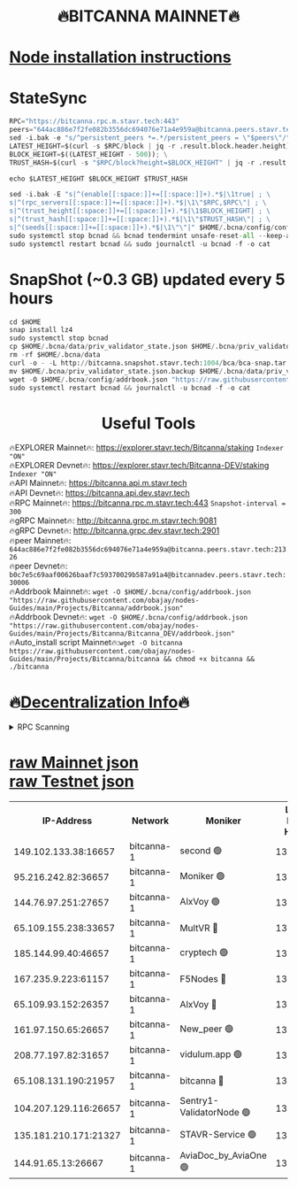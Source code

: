 <h1 align="center"> 🔥BITCANNA MAINNET🔥</h1>


[Node installation instructions](https://github.com/obajay/nodes-Guides/tree/main/Projects/Bitcanna)
=

# StateSync
```python
RPC="https://bitcanna.rpc.m.stavr.tech:443"
peers="644ac886e7f2fe082b3556dc694076e71a4e959a@bitcanna.peers.stavr.tech:21326"
sed -i.bak -e "s/^persistent_peers *=.*/persistent_peers = \"$peers\"/" $HOME/.bcna/config/config.toml
LATEST_HEIGHT=$(curl -s $RPC/block | jq -r .result.block.header.height); \
BLOCK_HEIGHT=$((LATEST_HEIGHT - 500)); \
TRUST_HASH=$(curl -s "$RPC/block?height=$BLOCK_HEIGHT" | jq -r .result.block_id.hash)

echo $LATEST_HEIGHT $BLOCK_HEIGHT $TRUST_HASH

sed -i.bak -E "s|^(enable[[:space:]]+=[[:space:]]+).*$|\1true| ; \
s|^(rpc_servers[[:space:]]+=[[:space:]]+).*$|\1\"$RPC,$RPC\"| ; \
s|^(trust_height[[:space:]]+=[[:space:]]+).*$|\1$BLOCK_HEIGHT| ; \
s|^(trust_hash[[:space:]]+=[[:space:]]+).*$|\1\"$TRUST_HASH\"| ; \
s|^(seeds[[:space:]]+=[[:space:]]+).*$|\1\"\"|" $HOME/.bcna/config/config.toml
sudo systemctl stop bcnad && bcnad tendermint unsafe-reset-all --keep-addr-book
sudo systemctl restart bcnad && sudo journalctl -u bcnad -f -o cat
```
# SnapShot (~0.3 GB) updated every 5 hours
```python
cd $HOME
snap install lz4
sudo systemctl stop bcnad
cp $HOME/.bcna/data/priv_validator_state.json $HOME/.bcna/priv_validator_state.json.backup
rm -rf $HOME/.bcna/data
curl -o - -L http://bitcanna.snapshot.stavr.tech:1004/bca/bca-snap.tar.lz4 | lz4 -c -d - | tar -x -C $HOME/.bcna --strip-components 2
mv $HOME/.bcna/priv_validator_state.json.backup $HOME/.bcna/data/priv_validator_state.json
wget -O $HOME/.bcna/config/addrbook.json "https://raw.githubusercontent.com/obajay/nodes-Guides/main/Projects/Bitcanna/addrbook.json"
sudo systemctl restart bcnad && journalctl -u bcnad -f -o cat
```

 <h1 align="center"> Useful Tools</h1>

🔥EXPLORER Mainnet🔥:    https://explorer.stavr.tech/Bitcanna/staking          `Indexer "ON"` \
🔥EXPLORER Devnet🔥:     https://explorer.stavr.tech/Bitcanna-DEV/staking     `Indexer "ON"` \
🔥API Mainnet🔥:         https://bitcanna.api.m.stavr.tech \
🔥API Devnet🔥:          https://bitcanna.api.dev.stavr.tech \
🔥RPC Mainnet🔥:         https://bitcanna.rpc.m.stavr.tech:443         `Snapshot-interval = 300` \
🔥gRPC Mainnet🔥:        http://bitcanna.grpc.m.stavr.tech:9081 \
🔥gRPC Devnet🔥:         http://bitcanna.grpc.dev.stavr.tech:2901 \
🔥peer Mainnet🔥:        `644ac886e7f2fe082b3556dc694076e71a4e959a@bitcanna.peers.stavr.tech:21326` \
🔥peer Devnet🔥:         `b0c7e5c69aaf00626baaf7c59370029b587a91a4@bitcannadev.peers.stavr.tech:30006` \
🔥Addrbook Mainnet🔥:    ```wget -O $HOME/.bcna/config/addrbook.json "https://raw.githubusercontent.com/obajay/nodes-Guides/main/Projects/Bitcanna/addrbook.json"``` \
🔥Addrbook Devnet🔥:    ```wget -O $HOME/.bcna/config/addrbook.json "https://raw.githubusercontent.com/obajay/nodes-Guides/main/Projects/Bitcanna/Bitcanna_DEV/addrbook.json"``` \
🔥Auto_install script Mainnet🔥:```wget -O bitcanna https://raw.githubusercontent.com/obajay/nodes-Guides/main/Projects/Bitcanna/bitcanna && chmod +x bitcanna && ./bitcanna```

🔥[Decentralization Info](https://github.com/obajay/StateSync-snapshots/tree/main/Projects/Bitcanna/Decentralization)🔥
=

<details>
<summary>RPC Scanning</summary>

<h2 align="center"> We scan nodes in real time every 4 hours. And we provide the final result of RPC endpoints.
We cannot influence the operation of these nodes in any way. </h2>


```python
If Voting Power is higher than 0 --> then the Node is a validator of the network and may be subject to attack and be a potential threat to the chain.
```
```python
We marked such validators with a red symbol
```

</details>

[raw Mainnet json](https://rpc-check.bcam.stavr.tech/bcam/rpc-bcam-result.json) \
[raw Testnet json](https://github.com/obajay/StateSync-snapshots/tree/main/Projects/Bitcanna/Rpc-Check-Testnet)
=



<table><tr><th>IP-Address</th><th>Network</th><th>Moniker</th><th>Latest Block Height</th><th>Earliest Block Height</th><th>Catching Up</th><th>Tx Index</th><th>Voting Power</th><th>Scan Time</th></tr><tr><td>149.102.133.38:16657</td><td>bitcanna-1</td><td>second 🟢</td><td>13204833</td><td>1</td><td>False</td><td>on</td><td>0</td><td>2024-03-27T23:21:27.742754840UTC</td></tr><tr><td>95.216.242.82:36657</td><td>bitcanna-1</td><td>Moniker 🟢</td><td>13204822</td><td>5776907</td><td>False</td><td>on</td><td>0</td><td>2024-03-27T23:20:25.373434633UTC</td></tr><tr><td>144.76.97.251:27657</td><td>bitcanna-1</td><td>AlxVoy 🟢</td><td>13204831</td><td>8805201</td><td>False</td><td>on</td><td>0</td><td>2024-03-27T23:21:17.184993424UTC</td></tr><tr><td>65.109.155.238:33657</td><td>bitcanna-1</td><td>MultVR 🔴</td><td>13204828</td><td>9933415</td><td>False</td><td>on</td><td>353040</td><td>2024-03-27T23:20:57.427680071UTC</td></tr><tr><td>185.144.99.40:46657</td><td>bitcanna-1</td><td>cryptech 🟢</td><td>13204821</td><td>11528001</td><td>False</td><td>on</td><td>0</td><td>2024-03-27T23:20:20.862765391UTC</td></tr><tr><td>167.235.9.223:61157</td><td>bitcanna-1</td><td>F5Nodes 🔴</td><td>13204828</td><td>12084001</td><td>False</td><td>on</td><td>573</td><td>2024-03-27T23:20:59.693348448UTC</td></tr><tr><td>65.109.93.152:26357</td><td>bitcanna-1</td><td>AlxVoy 🔴</td><td>13204833</td><td>12109301</td><td>False</td><td>on</td><td>1391954</td><td>2024-03-27T23:21:28.246561860UTC</td></tr><tr><td>161.97.150.65:26657</td><td>bitcanna-1</td><td>New_peer 🟢</td><td>13204826</td><td>12254001</td><td>False</td><td>on</td><td>0</td><td>2024-03-27T23:20:50.181791095UTC</td></tr><tr><td>208.77.197.82:31657</td><td>bitcanna-1</td><td>vidulum.app 🟢</td><td>13204827</td><td>12386934</td><td>False</td><td>on</td><td>0</td><td>2024-03-27T23:20:52.964541599UTC</td></tr><tr><td>65.108.131.190:21957</td><td>bitcanna-1</td><td>bitcanna 🔴</td><td>13204829</td><td>13104829</td><td>False</td><td>on</td><td>420287</td><td>2024-03-27T23:21:04.115981051UTC</td></tr><tr><td>104.207.129.116:26657</td><td>bitcanna-1</td><td>Sentry1-ValidatorNode 🟢</td><td>13204833</td><td>13128001</td><td>False</td><td>on</td><td>0</td><td>2024-03-27T23:21:28.849241362UTC</td></tr><tr><td>135.181.210.171:21327</td><td>bitcanna-1</td><td>STAVR-Service 🟢</td><td>13204831</td><td>13202501</td><td>False</td><td>on</td><td>0</td><td>2024-03-27T23:21:16.968950232UTC</td></tr><tr><td>144.91.65.13:26667</td><td>bitcanna-1</td><td>AviaDoc_by_AviaOne 🟢</td><td>13204830</td><td>13204501</td><td>False</td><td>on</td><td>0</td><td>2024-03-27T23:21:12.596674476UTC</td></tr></table>
